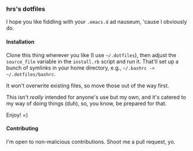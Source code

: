 ### hrs's dotfiles

I hope you like fiddling with your `.emacs.d` ad nauseum, 'cause I
obviously do.

#### Installation

Clone this thing wherever you like (I use `~/.dotfiles`), then adjust
the `source_file` variable in the `install.rb` script and run it. That'll
set up a bunch of symlinks in your home directory, e.g., `~/.bashrc ->
~/.dotfiles/bashrc`.

It won't overwrite existing files, so move those out of the way first.

This isn't *really* intended for anyone's use but my own, and it's
catered to my way of doing things (duh), so, you know, be prepared for
that.

Enjoy! =)

#### Contributing

I'm open to non-malicious contributions. Shoot me a pull request, yo.
